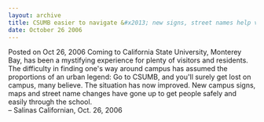 ```yaml
---
layout: archive
title: CSUMB easier to navigate &#x2013; new signs, street names help visitors find way
date: October 26 2006
---
```





<span class="date">Posted on Oct 26, 2006    </span>
Coming to California State University, Monterey Bay, has been a
mystifying experience for plenty of visitors and residents. The
difficulty in finding one&apos;s way around campus has assumed the
proportions of an urban legend: Go to CSUMB, and you&apos;ll surely get
lost on campus, many believe. The situation has now improved. New
campus signs, maps and street name changes have gone up to get
people safely and easily through the school.<br>
&#x2013; Salinas Californian, Oct. 26, 2006<br/></br>




